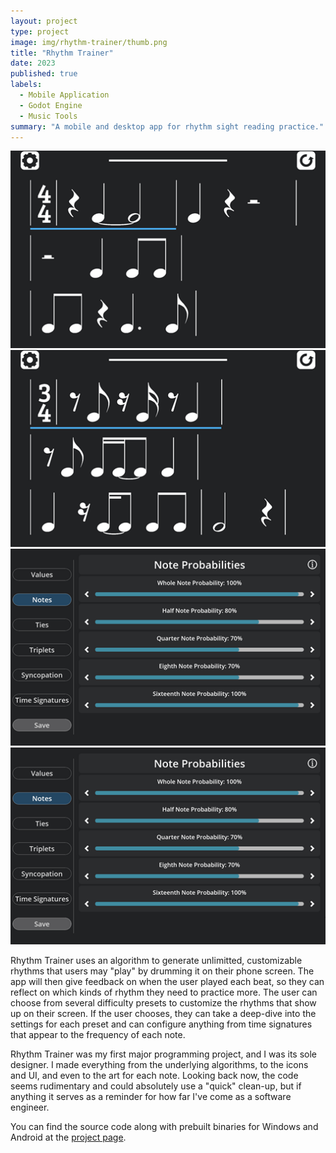 ```yaml
---
layout: project
type: project
image: img/rhythm-trainer/thumb.png
title: "Rhythm Trainer"
date: 2023
published: true
labels:
  - Mobile Application
  - Godot Engine
  - Music Tools
summary: "A mobile and desktop app for rhythm sight reading practice."
---
```


<img class="img-fluid" src="../img/rhythm-trainer/easy_generation.png">
<img class="img-fluid" src="../img/rhythm-trainer/hard_generation.png">
<img class="img-fluid" src="../img/rhythm-trainer/note_settings.png">
<img class="img-fluid" src="../img/rhythm-trainer/time_sig_settings.png">

Rhythm Trainer uses an algorithm to generate unlimitted, customizable rhythms that users may "play" by drumming it on their phone screen. The app will then give feedback on when the user played each beat, so they can reflect on which kinds of rhythm they need to practice more. The user can choose from several difficulty presets to customize the rhythms that show up on their screen. If the user chooses, they can take a deep-dive into the settings for each preset and can configure anything from time signatures that appear to the frequency of each note.

Rhythm Trainer was my first major programming project, and I was its sole designer. I made everything from the underlying algorithms, to the icons and UI, and even to the art for each note. Looking back now, the code seems rudimentary and could absolutely use a "quick" clean-up, but if anything it serves as a reminder for how far I've come as a software engineer.

You can find the source code along with prebuilt binaries for Windows and Android at the [project page](https://github.com/SamManibog/RhythmTrainer).

